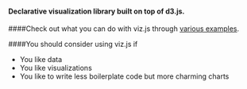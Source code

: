 #### Declarative visualization library built on top of d3.js.

####Check out what you can do with viz.js through [various examples](http://wizjo.github.com/viz.js).  

####You should consider using viz.js if  
* You like data  
* You like visualizations  
* You like to write less boilerplate code but more charming charts
